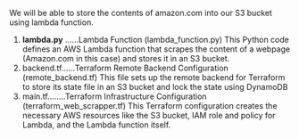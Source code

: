 We will be able to store the contents of amazon.com into our S3 bucket using lambda function.

1. **lambda.py** ......Lambda Function (lambda_function.py)
   This Python code defines an AWS Lambda function that scrapes the content of a webpage (Amazon.com in this case) and stores it in an S3 bucket.
2. backend.tf......Terraform Remote Backend Configuration (remote_backend.tf)
   This file sets up the remote backend for Terraform to store its state file in an S3 bucket and lock the state using DynamoDB
3. main.tf........Terraform Infrastructure Configuration (terraform_web_scrapper.tf)
    This Terraform configuration creates the necessary AWS resources like the S3 bucket, IAM role and policy for Lambda, and the Lambda function itself.
